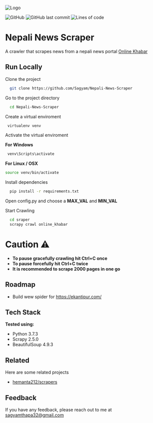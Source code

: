 ![Logo](https://www.onlinekhabar.com/wp-content/themes/onlinekhabar-2018/img/logoMain.png)

![GitHub](https://img.shields.io/github/license/sagyam/Nepali-News-Scraper?style=for-the-badge)
![GitHub last commit](https://img.shields.io/github/last-commit/Sagyam/Nepali-News-Scraper?style=for-the-badge)
![Lines of code](https://img.shields.io/tokei/lines/github/sagyam/Nepali-News-Scraper?style=for-the-badge)

# Nepali News Scraper

A crawler that scrapes news from a nepali news portal [Online Khabar](onlinekhabar.com)

## Run Locally

Clone the project

```bash
  git clone https://github.com/Sagyam/Nepali-News-Scraper
```

Go to the project directory

```bash
  cd Nepali-News-Scraper
```

Create a virtual enviroment

```bash
 virtualenv venv
```

Activate the virtual enviroment

**For Windows**

```bash
 venv\Scripts\activate
```

**For Linux / OSX**

```bash
source venv/bin/activate
```

Install dependencies

```bash
  pip install -r requirements.txt
```

Open config.py and choose a **MAX_VAL** and **MIN_VAL**

Start Crawling

```bash
  cd sraper
  scrapy crawl online_khabar
```

# Caution ⚠️

- **To pause gracefully crawling hit Ctrl+C once**
- **To pause forcefully hit Ctrl+C twice**
- **It is recommended to scrape 2000 pages in one go**

## Roadmap

- Build wew spider for https://ekantipur.com/

## Tech Stack

**Tested using:**

- Python 3.7.3
- Scrapy 2.5.0
- BeautifulSoup 4.9.3

## Related

Here are some related projects

- [hemanta212/scrapers](https://github.com/hemanta212/scrapers)

## Feedback

If you have any feedback, please reach out to me at sagyamthapa32@gmail.com
